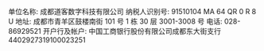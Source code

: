单位名称: 成都道客数字科技有限公司 
纳税人识别号: 91510104 MA 64 QR 0 R 8 U 
地址: 成都市青羊区鼓楼南街 101 号 1 栋 30 层 3001-3008 号 
电话: 028-86929521 
开户行及帐户: 中国工商银行股份有限公司成都东大街支行
 4402927319100023251